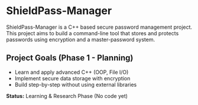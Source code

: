 # ShieldPass-Manager

ShieldPass-Manager is a C++ based secure password management project.  
This project aims to build a command-line tool that stores and protects passwords using encryption and a master-password system.

## Project Goals (Phase 1 - Planning)

- Learn and apply advanced C++ (OOP, File I/O)
- Implement secure data storage with encryption
- Build step-by-step without using external libraries

**Status:** Learning & Research Phase (No code yet)
